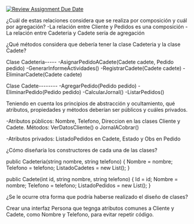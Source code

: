[![Review Assignment Due Date](https://classroom.github.com/assets/deadline-readme-button-22041afd0340ce965d47ae6ef1cefeee28c7c493a6346c4f15d667ab976d596c.svg)](https://classroom.github.com/a/88f8fMid)

¿Cuál de estas relaciones considera que se realiza por composición y cuál por agregación?
-La relación entre Cliente y Pedidos es una composición
-La relación entre Cadeteria y Cadete sería de agregación

¿Qué métodos considera que debería tener la clase Cadeteria y la clase Cadete?

Clase Cadeteria-----
-AsignarPedidoACadete(Cadete cadete, Pedido pedido)
-GenerarInformeActividades()
-RegistrarCadete(Cadete cadete)
-EliminarCadete(Cadete cadete)

Clase Cadete--------
-AgregarPedido(Pedido pedido)
-EliminarPedido(Pedido pedido)
-CalcularJornal()
-ListarPedidos()

Teniendo en cuenta los principios de abstracción y ocultamiento, qué atributos, propiedades y métodos deberían ser públicos y cuáles privados.

-Atributos públicos: Nombre, Telefono, Direccion en las clases Cliente y Cadete.
Métodos: VerDatosCliente() o JornalACobrar()

-Atributos privados: ListadoPedidos en Cadete, Estado y Obs en Pedido


¿Cómo diseñaría los constructores de cada una de las clases?

public Cadeteria(string nombre, string telefono) {
        Nombre = nombre;
        Telefono = telefono;
        ListadoCadetes = new List<Cadete>();
    }

public Cadete(int id, string nombre, string telefono) {
        Id = id;
        Nombre = nombre;
        Telefono = telefono;
        ListadoPedidos = new List<Pedido>();
    }

¿Se le ocurre otra forma que podría haberse realizado el diseño de clases?

Crear una interfaz Persona que tegnga atributos comunes a Cliente y Cadete, como Nombre y Telefono, para evitar repetir código.